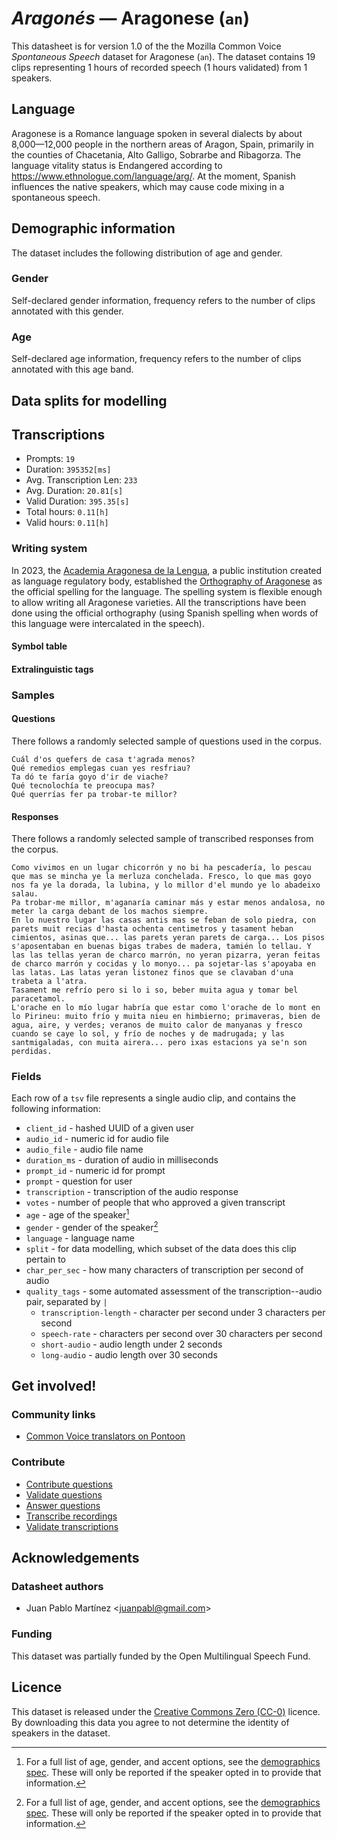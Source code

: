 # *Aragonés* &mdash; Aragonese (`an`)

This datasheet is for version 1.0 of the the Mozilla Common Voice *Spontaneous Speech* dataset 
for Aragonese (`an`). The dataset contains 19 clips representing 1 hours of recorded
speech (1 hours validated) from 1 speakers.

## Language
Aragonese is a Romance language spoken in several dialects by about 8,000&mdash;12,000 people in the northern areas of Aragon, Spain, primarily in the counties of Chacetania, Alto Galligo, Sobrarbe and Ribagorza. The language vitality status is Endangered according to https://www.ethnologue.com/language/arg/. At the moment, Spanish influences the native speakers, which may cause code mixing in a spontaneous speech. 

<!-- ### Variants -->
<!-- {{VARIANT_DESCRIPTION}} -->
<!-- @ OPTIONAL @ -->
<!-- Describe the variants (MCV variants) of your language -->
<!-- Original Answer: -->
<!-- There are currently no variants defined for Aragonese. -->
<!-- ### Accents -->
<!-- #### Predefined -->
<!-- There are currently no pre-defined accents. -->

## Demographic information
The dataset includes the following distribution of age and gender.
<!-- You can get a lot of the information in this section from https://analyzer.cv-toolbox.web.tr/browse -->

### Gender
Self-declared gender information, frequency refers to the number of clips annotated with this gender.
<!-- {{GENDER_TABLE}} -->
<!-- @ AUTOMATICALLY GENERATED @ -->
<!-- | Gender | Frequency |
|--------|-----------|
| male, masculine | ? |
| undeclared | ? |
| female, feminine | ? | -->

### Age
Self-declared age information, frequency refers to the number of clips annotated with this age band.
<!-- {{AGE_TABLE}} -->
<!-- @ AUTOMATICALLY GENERATED @ -->
<!-- | Age band | Frequency |
|----------|-----------|
| teens | ? |
| twenties | ? |
| thirties | ? |
| fourties | ? |
| fifties | ? |
   ...if other age ranges are present in your data, add rows... -->

## Data splits for modelling

## Transcriptions
* Prompts: `19`
* Duration: `395352[ms]`
* Avg. Transcription Len: `233`
* Avg. Duration: `20.81[s]`
* Valid Duration: `395.35[s]`
* Total hours: `0.11[h]`
* Valid hours: `0.11[h]`
<!-- {{TRANSCRIPTIONS_DESCRIPTION}} -->
<!-- A description of the transcription system used -->

### Writing system
In 2023, the [Academia Aragonesa de la Lengua](https://academiaaragonesadelalengua.org), a public institution created as language regulatory body, established the [Orthography of Aragonese](https://https://academiaaragonesadelalengua.org/sites/default/files/ficheros-pdf/ortografia-aragones.pdf) as the official spelling for the language. The spelling system is flexible enough to allow writing all Aragonese varieties. All the transcriptions have been done using the official orthography (using Spanish spelling when words of this language were intercalated in the speech).

#### Symbol table
<!-- {{ALPHABET_TABLE}} -->
<!-- @ OPTIONAL @ -->
<!-- If the writing system is alphabetic, you can include the valid alphabet here -->

#### Extralinguistic tags

### Samples

#### Questions
There follows a randomly selected sample of questions used in the corpus.

```
Cuál d'os quefers de casa t'agrada menos?
Qué remedios emplegas cuan yes resfriau?
Ta dó te faría goyo d'ir de viache?
Qué tecnolochía te preocupa mas?
Qué querrías fer pa trobar-te millor?
```
<!-- {{QUESTIONS_SAMPLE}} -->

#### Responses
There follows a randomly selected sample of transcribed responses from the corpus.

```
Como vivimos en un lugar chicorrón y no bi ha pescadería, lo pescau que mas se mincha ye la merluza conchelada. Fresco, lo que mas goyo nos fa ye la dorada, la lubina, y lo millor d'el mundo ye lo abadeixo salau.
Pa trobar-me millor, m'aganaría caminar más y estar menos andalosa, no meter la carga debant de los machos siempre.
En lo nuestro lugar las casas antis mas se feban de solo piedra, con parets muit recias d'hasta ochenta centimetros y tasament heban cimientos, asinas que... las parets yeran parets de carga... Los pisos s'aposentaban en buenas bigas trabes de madera, tamién lo tellau. Y las las tellas yeran de charco marrón, no yeran pizarra, yeran feitas de charco marrón y cocidas y lo monyo... pa sojetar-las s'apoyaba en las latas. Las latas yeran listonez finos que se clavaban d'una trabeta a l'atra. 
Tasament me refrío pero si lo i so, beber muita agua y tomar bel paracetamol.
L'orache en lo mío lugar habría que estar como l'orache de lo mont en lo Pirineu: muito frío y muita nieu en himbierno; primaveras, bien de agua, aire, y verdes; veranos de muito calor de manyanas y fresco cuando se caye lo sol, y frío de noches y de madrugada; y las santmigaladas, con muita airera... pero ixas estacions ya se'n son perdidas.
```
<!-- {{TRANSCRIPTIONS_SAMPLE}} -->

### Fields
Each row of a `tsv` file represents a single audio clip, and contains the following information:

* `client_id` - hashed UUID of a given user
* `audio_id` - numeric id for audio file
* `audio_file` - audio file name
* `duration_ms` - duration of audio in milliseconds
* `prompt_id` - numeric id for prompt
* `prompt` - question for user
* `transcription` - transcription of the audio response
* `votes` - number of people that who approved a given transcript
* `age` - age of the speaker[^1]
* `gender` - gender of the speaker[^1]
* `language` - language name
* `split` - for data modelling, which subset of the data does this clip pertain to
* `char_per_sec` - how many characters of transcription per second of audio
* `quality_tags` - some automated assessment of the transcription--audio pair, separated by `|`
   *  `transcription-length` - character per second under 3 characters per second
   * `speech-rate` - characters per second over 30 characters per second
   * `short-audio` - audio length under 2 seconds
   * `long-audio` - audio length over 30 seconds

#### 
[^1]: For a full list of age, gender, and accent options, see the
[demographics
spec](https://github.com/common-voice/common-voice/blob/main/web/src/stores/demographics.ts). These
will only be reported if the speaker opted in to provide that
information.

## Get involved!

### Community links
* [Common Voice translators on Pontoon](https://pontoon.mozilla.org/an/common-voice/contributors/)
<!-- {{COMMUNITY_LINKS_LIST}} -->
<!-- @ OPTIONAL @ -->
<!-- Links to community chats / fora -->


### Contribute
* [Contribute questions](https://commonvoice.mozilla.org/spontaneous-speech/beta/question)
* [Validate questions](https://commonvoice.mozilla.org/spontaneous-speech/beta/validate)
* [Answer questions](https://commonvoice.mozilla.org/spontaneous-speech/beta/prompts)
* [Transcribe recordings](https://commonvoice.mozilla.org/spontaneous-speech/beta/transcribe)
* [Validate transcriptions](https://commonvoice.mozilla.org/spontaneous-speech/beta/check-transcript)
<!-- {{CONTRIBUTE_LINKS_LIST}} -->
<!-- Here you can include links for how to contribute to the dataset -->

## Acknowledgements

### Datasheet authors
<!-- {{DATASHEET_AUTHORS_LIST}} -->
<!-- A list in the format of: Your Name &lt;email@email.com&gt; -->
* Juan Pablo Martínez &lt;juanpabl@gmail.com&gt;


### Funding
<!-- {{FUNDING_DESCRIPTION}} -->
<!-- @ OPTIONAL @ -->
<!-- If you received any funding, you can include the acknowledgement here -->
This dataset was partially funded by the Open Multilingual Speech Fund.

## Licence
This dataset is released under the [Creative Commons Zero (CC-0)](https://creativecommons.org/public-domain/cc0/) licence. By downloading this data
you agree to not determine the identity of speakers in the dataset.
